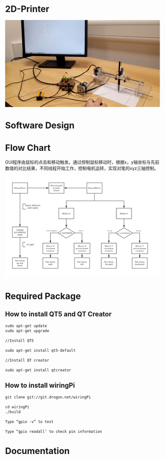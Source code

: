 # 2D-Printer

![2d printer](https://github.com/Jason2062/2D-Printer/blob/master/Images/2D%20printer.jpg)


 
 # Software Design
 
# Flow Chart

GUI程序由鼠标的点击和移动触发。通过控制鼠标移动时，根据x，y轴坐标与先前数值的对比结果，不同线程开始工作，控制电机运转，实现对笔的xyz三轴控制。

![flow chart](https://github.com/Jason2062/2D-Printer/blob/master/Images/Flow%20chart.png)


# Required Package
## How to install QT5 and QT Creator
```
sudo apt-get update
sudo apt-get upgrade 

//Install QT5 

sudo apt-get install qt5-default

//Install QT creator

sudo apt-get install qtcreator
```
## How to install wiringPi

```
git clone git://git.drogon.net/wiringPi

cd wiringPi
./build

Type “gpio -v” to test

Type “gpio readall’ to check pin information
```

# Documentation

